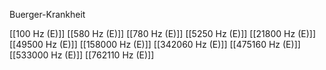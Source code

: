 

Buerger-Krankheit

[[100 Hz (E)]]
[[580 Hz (E)]]
[[780 Hz (E)]]
[[5250 Hz (E)]]
[[21800 Hz (E)]]
[[49500 Hz (E)]]
[[158000 Hz (E)]]
[[342060 Hz (E)]]
[[475160 Hz (E)]]
[[533000 Hz (E)]]
[[762110 Hz (E)]]
